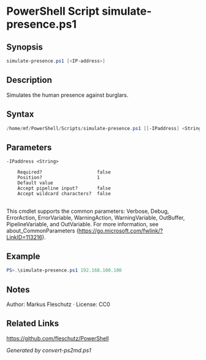 # PowerShell Script simulate-presence.ps1

## Synopsis
```powershell
simulate-presence.ps1 [<IP-address>]
```

## Description
Simulates the human presence against burglars.

## Syntax
```powershell
/home/mf/PowerShell/Scripts/simulate-presence.ps1 [[-IPaddress] <String>] [<CommonParameters>]
```

## Parameters

```
-IPaddress <String>
    
    Required?                    false
    Position?                    1
    Default value                
    Accept pipeline input?       false
    Accept wildcard characters?  false
```
## <CommonParameters>
This cmdlet supports the common parameters: Verbose, Debug, ErrorAction, ErrorVariable, WarningAction, WarningVariable, OutBuffer, PipelineVariable, and OutVariable. For more information, see about_CommonParameters (https://go.microsoft.com/fwlink/?LinkID=113216).

## Example
```powershell
PS>.\simulate-presence.ps1 192.168.100.100
```


## Notes
Author: Markus Fleschutz · License: CC0

## Related Links
https://github.com/fleschutz/PowerShell

*Generated by convert-ps2md.ps1*
